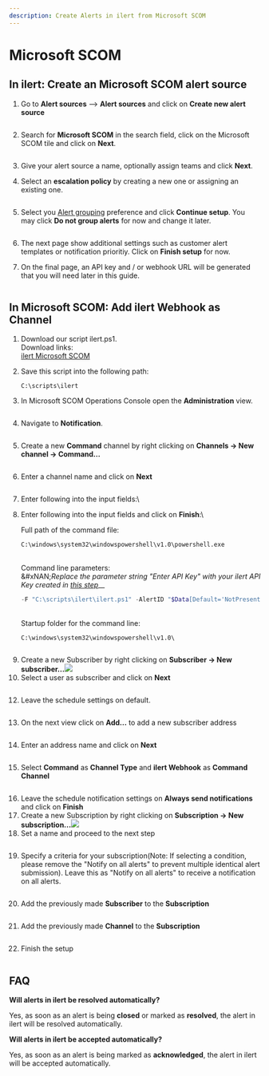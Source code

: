 ```yaml
---
description: Create Alerts in ilert from Microsoft SCOM
---
```


# Microsoft SCOM

## In ilert: Create an Microsoft SCOM alert source

1.  Go to **Alert sources** --> **Alert sources** and click on **Create new alert source**

    <figure><img src="../../.gitbook/assets/Screenshot 2023-08-28 at 10.21.10.png" alt=""><figcaption></figcaption></figure>
2.  Search for **Microsoft SCOM** in the search field, click on the Microsoft SCOM tile and click on **Next**.&#x20;

    <figure><img src="../../.gitbook/assets/Screenshot 2023-08-28 at 10.24.23.png" alt=""><figcaption></figcaption></figure>
3. Give your alert source a name, optionally assign teams and click **Next**.
4.  Select an **escalation policy** by creating a new one or assigning an existing one.

    <figure><img src="../../.gitbook/assets/Screenshot 2023-08-28 at 11.37.47.png" alt=""><figcaption></figcaption></figure>
5.  Select you [Alert grouping](../../alerting/alert-sources.md#alert-grouping) preference and click **Continue setup**. You may click **Do not group alerts** for now and change it later.&#x20;

    <figure><img src="../../.gitbook/assets/Screenshot 2023-08-28 at 11.38.24.png" alt=""><figcaption></figcaption></figure>
6. The next page show additional settings such as customer alert templates or notification prioritiy. Click on **Finish setup** for now.
7.  On the final page, an API key and / or webhook URL will be generated that you will need later in this guide.

    <figure><img src="../../.gitbook/assets/Screenshot 2023-08-28 at 11.47.34 (1).png" alt=""><figcaption></figcaption></figure>

## In Microsoft SCOM: Add ilert Webhook as Channel

1. Download our script ilert.ps1.\
   Download links:\
   [ilert Microsoft SCOM](https://github.com/iLert/ilert-ms-scom)
2.  Save this script into the following path:

    ```
    C:\scripts\ilert
    ```
3. In Microsoft SCOM Operations Console open the **Administration** view.

<figure><img src="../../.gitbook/assets/ms-scom-1.png" alt=""><figcaption></figcaption></figure>

4. Navigate to **Notification**.

<figure><img src="../../.gitbook/assets/ms-scom-2.png" alt=""><figcaption></figcaption></figure>

5. Create a new **Command** channel by right clicking on **Channels -> New channel -> Command...**

<figure><img src="../../.gitbook/assets/ms-scom-3.png" alt=""><figcaption></figcaption></figure>

6. Enter a channel name and click on **Next**

<figure><img src="../../.gitbook/assets/ms-scom-4.png" alt=""><figcaption></figcaption></figure>

7. Enter following into the input fields:\\
8.  Enter following into the input fields and click on **Finish**:\\

    Full path of the command file:

    ```
    C:\windows\system32\windowspowershell\v1.0\powershell.exe
    ```

    \
    Command line parameters:\
    &#xNAN;_&#x52;eplace the parameter string "Enter API Key" with your ilert API Key created in_ [_this step_](ms-scom.md#in-ilert-create-microsoft-scom-alert-source)\_\_

    ```powershell
    -F "C:\scripts\ilert\ilert.ps1" -AlertID "$Data[Default='NotPresent']/Context/DataItem/AlertId$" -AlertSourceKey "Enter API Key"
    ```

    \
    Startup folder for the command line:

    ```
    C:\windows\system32\windowspowershell\v1.0\
    ```

<figure><img src="../../.gitbook/assets/ms-scom-5.png" alt=""><figcaption></figcaption></figure>

9. Create a new Subscriber by right clicking on **Subscriber -> New subscriber...**![](<../../.gitbook/assets/image (4) (3).png>)
10. Select a user as subscriber and click on **Next**

<figure><img src="../../.gitbook/assets/ms-scom-8.png" alt=""><figcaption></figcaption></figure>

12. Leave the schedule settings on default.

<figure><img src="../../.gitbook/assets/ms-scom-9.png" alt=""><figcaption></figcaption></figure>

13. On the next view click on **Add...** to add a new subscriber address

<figure><img src="../../.gitbook/assets/ms-scom-10 (1).png" alt=""><figcaption></figcaption></figure>

14. Enter an address name and click on **Next**

<figure><img src="../../.gitbook/assets/ms-scom-11.png" alt=""><figcaption></figcaption></figure>

15. Select **Command** as **Channel Type** and **ilert Webhook** as **Command Channel**

<figure><img src="../../.gitbook/assets/ms-scom-12.png" alt=""><figcaption></figcaption></figure>

16. Leave the schedule notification settings on **Always send notifications** and click on **Finish**
17. Create a new Subscription by right clicking on **Subscription -> New subscription...**![](<../../.gitbook/assets/image (2) (3).png>)
18. Set a name and proceed to the next step

<figure><img src="../../.gitbook/assets/ms-scom-17.png" alt=""><figcaption></figcaption></figure>

19. Specify a criteria for your subscription(Note: If selecting a condition, please remove the "Notify on all alerts" to prevent multiple identical alert submission). Leave this as "Notify on all alerts" to receive a notification on all alerts.

<figure><img src="../../.gitbook/assets/ms-scom-18.png" alt=""><figcaption></figcaption></figure>

20. &#x20;Add the previously made **Subscriber** to the **Subscription**

<figure><img src="../../.gitbook/assets/ms-scom-21.png" alt=""><figcaption></figcaption></figure>

21. Add the previously made **Channel** to the **Subscription**

<figure><img src="../../.gitbook/assets/ms-scom-23.png" alt=""><figcaption></figcaption></figure>

22. &#x20;Finish the setup

<figure><img src="../../.gitbook/assets/ms-scom-24.png" alt=""><figcaption></figcaption></figure>

## FAQ

**Will alerts in ilert be resolved automatically?**

Yes, as soon as an alert is being **closed** or marked as **resolved**, the alert in ilert will be resolved automatically.

**Will alerts in ilert be accepted automatically?**

Yes, as soon as an alert is being marked as **acknowledged**, the alert in ilert will be accepted automatically.
